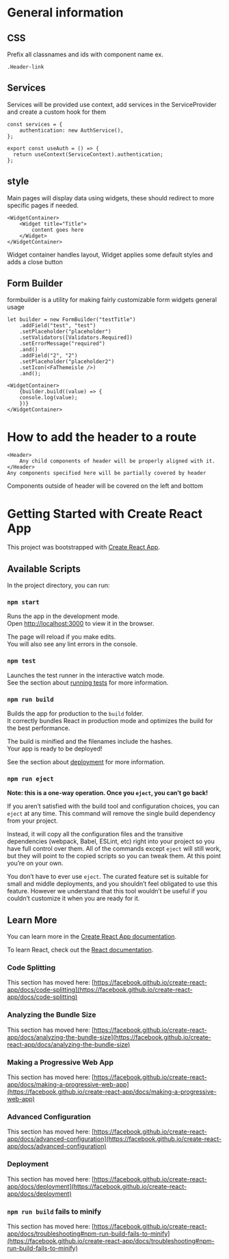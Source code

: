# General information

## CSS

Prefix all classnames and ids with component name
ex.

```
.Header-link
```

## Services

Services will be provided use context, add services in the ServiceProvider and create a custom hook for them

```
const services = {
    authentication: new AuthService(),
};
```

```
export const useAuth = () => {
  return useContext(ServiceContext).authentication;
};

```

## style

Main pages will display data using widgets, these should redirect to more specific pages if needed.

```
<WidgetContainer>
    <Widget title="Title">
        content goes here
    </Widget>
</WidgetContainer>
```

Widget container handles layout, Widget applies some default styles and adds a close button

## Form Builder

formbuilder is a utility for making fairly customizable form widgets
general usage

```
let builder = new FormBuilder("testTitle")
    .addField("test", "test")
    .setPlaceholder("placeholder")
    .setValidators([Validators.Required])
    .setErrorMessage("required")
    .and()
    .addField("2", "2")
    .setPlaceholder("placeholder2")
    .setIcon(<FaThemeisle />)
    .and();
```

```
<WidgetContainer>
    {builder.build((value) => {
    console.log(value);
    })}
</WidgetContainer>
```

# How to add the header to a route

```
<Header>
    Any child components of header will be properly aligned with it.
</Header>
Any components specified here will be partially covered by header
```

Components outside of header will be covered on the left and bottom

# Getting Started with Create React App

This project was bootstrapped with [Create React App](https://github.com/facebook/create-react-app).

## Available Scripts

In the project directory, you can run:

### `npm start`

Runs the app in the development mode.\
Open [http://localhost:3000](http://localhost:3000) to view it in the browser.

The page will reload if you make edits.\
You will also see any lint errors in the console.

### `npm test`

Launches the test runner in the interactive watch mode.\
See the section about [running tests](https://facebook.github.io/create-react-app/docs/running-tests) for more information.

### `npm run build`

Builds the app for production to the `build` folder.\
It correctly bundles React in production mode and optimizes the build for the best performance.

The build is minified and the filenames include the hashes.\
Your app is ready to be deployed!

See the section about [deployment](https://facebook.github.io/create-react-app/docs/deployment) for more information.

### `npm run eject`

**Note: this is a one-way operation. Once you `eject`, you can’t go back!**

If you aren’t satisfied with the build tool and configuration choices, you can `eject` at any time. This command will remove the single build dependency from your project.

Instead, it will copy all the configuration files and the transitive dependencies (webpack, Babel, ESLint, etc) right into your project so you have full control over them. All of the commands except `eject` will still work, but they will point to the copied scripts so you can tweak them. At this point you’re on your own.

You don’t have to ever use `eject`. The curated feature set is suitable for small and middle deployments, and you shouldn’t feel obligated to use this feature. However we understand that this tool wouldn’t be useful if you couldn’t customize it when you are ready for it.

## Learn More

You can learn more in the [Create React App documentation](https://facebook.github.io/create-react-app/docs/getting-started).

To learn React, check out the [React documentation](https://reactjs.org/).

### Code Splitting

This section has moved here: [https://facebook.github.io/create-react-app/docs/code-splitting](https://facebook.github.io/create-react-app/docs/code-splitting)

### Analyzing the Bundle Size

This section has moved here: [https://facebook.github.io/create-react-app/docs/analyzing-the-bundle-size](https://facebook.github.io/create-react-app/docs/analyzing-the-bundle-size)

### Making a Progressive Web App

This section has moved here: [https://facebook.github.io/create-react-app/docs/making-a-progressive-web-app](https://facebook.github.io/create-react-app/docs/making-a-progressive-web-app)

### Advanced Configuration

This section has moved here: [https://facebook.github.io/create-react-app/docs/advanced-configuration](https://facebook.github.io/create-react-app/docs/advanced-configuration)

### Deployment

This section has moved here: [https://facebook.github.io/create-react-app/docs/deployment](https://facebook.github.io/create-react-app/docs/deployment)

### `npm run build` fails to minify

This section has moved here: [https://facebook.github.io/create-react-app/docs/troubleshooting#npm-run-build-fails-to-minify](https://facebook.github.io/create-react-app/docs/troubleshooting#npm-run-build-fails-to-minify)
